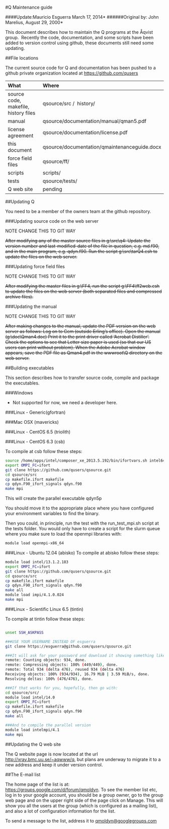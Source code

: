 #Q Maintenance guide

####Update:Mauricio Esguerra March 17, 2014*
######Original by: John Marelius, August 29, 2000*


This document describes how to maintain the Q programs at the Åqvist
group.  Recently the code, documentation, and some scripts have been
added to version control using github, these documents still need some
updating. 


##File locations

The current source code for Q and documentation has been pushed to a
github private organization located at https://github.com/qusers


| What                                 | Where                                        |
|:------------------------------------ |:---------------------------------------------| 
| source code, makefile, history files | qsource/src /  history/                      |
| manual                               | qsource/documentation/manual/qman5.pdf       |
| license agreement                    | qsource/documentation/license.pdf            |
| this document                        | qsource/documentation/qmaintenanceguide.docx |
| force field files                    | qsource/ff/                                  |
| scripts                              | scripts/                                     |
| tests                                | qsource/tests/                               |
| Q web site                           | pending                                      |


##Updating Q

You need to be a member of the owners team at the github repository. 

###Updating source code on the web server

NOTE CHANGE THIS TO GIT WAY

~~After modifying any of the master source files in g:\\src\\q4: Update the version number and last-modified-date of the file in question, e.g. md.f90, and in the main program, e.g. qdyn.f90. Run the script g:\\src\\tarQ4.csh to update the files on the web server.~~

###Updating force field files

NOTE CHANGE THIS TO GIT WAY

~~After modifying the master files in g:\\FF4, run the script g:\\FF4\\ff2web.csh to update the files on the web server (both separated files and compressed archive files).~~

###Updating the manual

NOTE CHANGE THIS TO GIT WAY

~~After making changes to the manual, update the PDF version on the web
server as follows: Log on to Gem (outside Erling’s office).
Open the manual (g:\\doc\\Qman4.doc)
Print it to the print driver called ‘Acrobat Distiller’. Check the options to see that Letter size paper is used (so that our US users can print without problem).
When the Adobe Acrobat window appears, save the PDF file as Qman4.pdf in the wwwroot\\Q directory on the web server.~~



##Building executables

This section describes how to transfer source code, compile and package
the executables.

###Windows

-   Not supported for now, we need a developer here.

###Linux - Generic(gfortran)


###Mac OSX (mavericks)


###Linux - CentOS 6.5 (triolith)



###Linux - CentOS 6.3 (csb)

To compile at csb follow these steps:
```bash
source /home/apps/intel/composer_xe_2013.5.192/bin/ifortvars.sh intel64
export OMPI_FC=ifort
git clone https://github.com/qusers/qsource.git
cd qsource/src
cp makefile.ifort makefile
cp qdyn.F90_ifort_signals qdyn.f90
make mpi
```

This will create the parallel executable qdyn5p

You should move it to the appropriate place where you have configured your environment variables to find the binary.

Then you could, in principle, run the test with the run_test_mpi.sh script at the tests folder.
You would only have to create a script for the slurm queue where you make sure to load the openmpi libraries with:
```bash
module load openmpi-x86_64
```

###Linux - Ubuntu 12.04 (abisko)
To compile at abisko follow these steps:
```bash
module load intel/13.1.2.183
export OMPI_FC=ifort
git clone https://github.com/qusers/qsource.git
cd qsource/src
cp makefile.ifort makefile
cp qdyn.F90_ifort_signals qdyn.f90
make all
module load impi/4.1.0.024
make mpi
```

###Linux - Scientific Linux 6.5 (tintin)

To compile at tintin follow these steps:
```bash

unset SSH_ASKPASS

###USE YOUR USERNAME INSTEAD OF esguerra
git clone https://esguerra@github.com/qusers/qsource.git 

###It will ask for your password and download it showing something like:
remote: Counting objects: 934, done.
remote: Compressing objects: 100% (449/449), done.
remote: Total 934 (delta 476), reused 934 (delta 476)
Receiving objects: 100% (934/934), 16.79 MiB | 3.59 MiB/s, done.
Resolving deltas: 100% (476/476), done.

###If that works for you, hopefully, then go with:
cd qsource/src/
module load intel/14.0
export OMPI_FC=ifort
cp makefile.ifort makefile
cp qdyn.F90_ifort_signals qdyn.f90
make all

###And to compile the parallel version
module load intelmpi/4.1
make mpi
```

##Updating the Q web site

The Q website page is now located at the url http://xray.bmc.uu.se/~aqwww/q, but 
plans are underway to migrate it to a new address and keep it under version control.


##The E-mail list

The home page of the list is at: https://groups.google.com/d/forum/qmoldyn.
To see the member list etc, log in to your google account, you should be
a group owner, go to the group web page and on the upper right side of
the page click on Manage. This will show you all the users at the group
(which is configured as a mailing list), and also a lot of configuration
information for the list.

To send a message to the list, address it to qmoldyn@googlegroups.com


